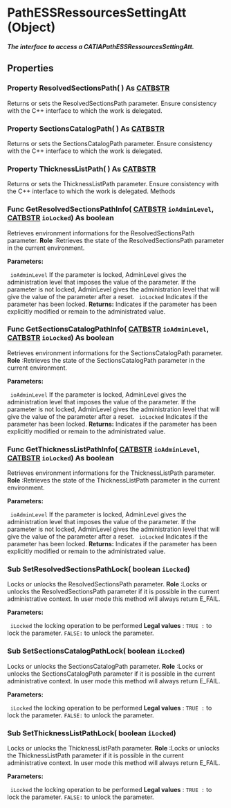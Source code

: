 # PathESSRessourcesSettingAtt (Object)

**_The interface to access a CATIAPathESSRessourcesSettingAtt._**

## Properties

### Property **ResolvedSectionsPath**( ) As [CATBSTR](../System/typedef_CATBSTR_8129.md)

Returns or sets the ResolvedSectionsPath parameter.  Ensure consistency with the C++ interface to which the work is delegated.  
### Property **SectionsCatalogPath**( ) As [CATBSTR](../System/typedef_CATBSTR_8129.md)

Returns or sets the SectionsCatalogPath parameter.  Ensure consistency with the C++ interface to which the work is delegated.  
### Property **ThicknessListPath**( ) As [CATBSTR](../System/typedef_CATBSTR_8129.md)

Returns or sets the ThicknessListPath parameter.  Ensure consistency with the C++ interface to which the work is delegated.  Methods

### Func **GetResolvedSectionsPathInfo**( [CATBSTR](../System/typedef_CATBSTR_8129.md)  `ioAdminLevel`,  [CATBSTR](../System/typedef_CATBSTR_8129.md)  `ioLocked`) As boolean

Retrieves environment informations for the ResolvedSectionsPath parameter.
**Role** :Retrieves the state of the ResolvedSectionsPath parameter in the current environment.

**Parameters:**

` ioAdminLevel`
If the parameter is locked, AdminLevel gives the administration level that imposes the value of the parameter.
If the parameter is not locked, AdminLevel gives the administration level that will give the value of the parameter after a reset.
` ioLocked`      Indicates if the parameter has been locked.
**Returns:**      Indicates if the parameter has been explicitly modified or remain to the administrated value.  
### Func **GetSectionsCatalogPathInfo**( [CATBSTR](../System/typedef_CATBSTR_8129.md)  `ioAdminLevel`,  [CATBSTR](../System/typedef_CATBSTR_8129.md)  `ioLocked`) As boolean

Retrieves environment informations for the SectionsCatalogPath parameter.
**Role** :Retrieves the state of the SectionsCatalogPath parameter in the current environment.

**Parameters:**

` ioAdminLevel`
If the parameter is locked, AdminLevel gives the administration level that imposes the value of the parameter.
If the parameter is not locked, AdminLevel gives the administration level that will give the value of the parameter after a reset.
` ioLocked`      Indicates if the parameter has been locked.
**Returns:**      Indicates if the parameter has been explicitly modified or remain to the administrated value.  
### Func **GetThicknessListPathInfo**( [CATBSTR](../System/typedef_CATBSTR_8129.md)  `ioAdminLevel`,  [CATBSTR](../System/typedef_CATBSTR_8129.md)  `ioLocked`) As boolean

Retrieves environment informations for the ThicknessListPath parameter.
**Role** :Retrieves the state of the ThicknessListPath parameter in the current environment.

**Parameters:**

` ioAdminLevel`
If the parameter is locked, AdminLevel gives the administration level that imposes the value of the parameter.
If the parameter is not locked, AdminLevel gives the administration level that will give the value of the parameter after a reset.
` ioLocked`      Indicates if the parameter has been locked.
**Returns:**      Indicates if the parameter has been explicitly modified or remain to the administrated value.  
### Sub **SetResolvedSectionsPathLock**( boolean  `iLocked`)

Locks or unlocks the ResolvedSectionsPath parameter.
**Role** :Locks or unlocks the ResolvedSectionsPath parameter if it is possible in the current administrative context. In user mode this method will always return E_FAIL.

**Parameters:**

` iLocked`      the locking operation to be performed **Legal values** :
`TRUE :` to lock the parameter.
`FALSE:` to unlock the parameter.

### Sub **SetSectionsCatalogPathLock**( boolean  `iLocked`)

Locks or unlocks the SectionsCatalogPath parameter.
**Role** :Locks or unlocks the SectionsCatalogPath parameter if it is possible in the current administrative context. In user mode this method will always return E_FAIL.

**Parameters:**

` iLocked`      the locking operation to be performed **Legal values** :
`TRUE :` to lock the parameter.
`FALSE:` to unlock the parameter.

### Sub **SetThicknessListPathLock**( boolean  `iLocked`)

Locks or unlocks the ThicknessListPath parameter.
**Role** :Locks or unlocks the ThicknessListPath parameter if it is possible in the current administrative context. In user mode this method will always return E_FAIL.

**Parameters:**

` iLocked`      the locking operation to be performed **Legal values** :
`TRUE :` to lock the parameter.
`FALSE:` to unlock the parameter.
